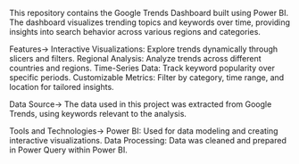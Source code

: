 This repository contains the Google Trends Dashboard built using Power BI. The dashboard visualizes trending topics and keywords over time, providing insights into search behavior across various regions and categories.


Features->
Interactive Visualizations: Explore trends dynamically through slicers and filters.
Regional Analysis: Analyze trends across different countries and regions.
Time-Series Data: Track keyword popularity over specific periods.
Customizable Metrics: Filter by category, time range, and location for tailored insights.


Data Source->
The data used in this project was extracted from Google Trends, using keywords relevant to the analysis.


Tools and Technologies->
Power BI: Used for data modeling and creating interactive visualizations.
Data Processing: Data was cleaned and prepared in Power Query within Power BI.
